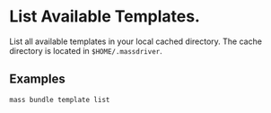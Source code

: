 # List Available Templates.

List all available templates in your local cached directory. The cache directory is located in `$HOME/.massdriver`.

## Examples

```shell
mass bundle template list
```

